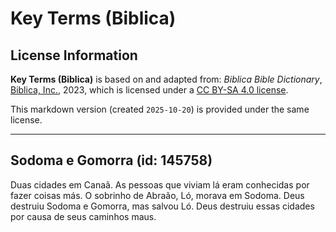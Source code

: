 # Key Terms (Biblica)

## License Information

**Key Terms (Biblica)** is based on and adapted from: _Biblica Bible Dictionary_, [Biblica, Inc.](https://www.biblica.com/), 2023, which is licensed under a [CC BY-SA 4.0 license](https://creativecommons.org/licenses/by-sa/4.0/legalcode.en).

This markdown version (created `2025-10-20`) is provided under the same license.



--------------------------------

## Sodoma e Gomorra (id: 145758)

Duas cidades em Canaã. As pessoas que viviam lá eram conhecidas por fazer coisas más. O sobrinho de Abraão, Ló, morava em Sodoma. Deus destruiu Sodoma e Gomorra, mas salvou Ló. Deus destruiu essas cidades por causa de seus caminhos maus.


